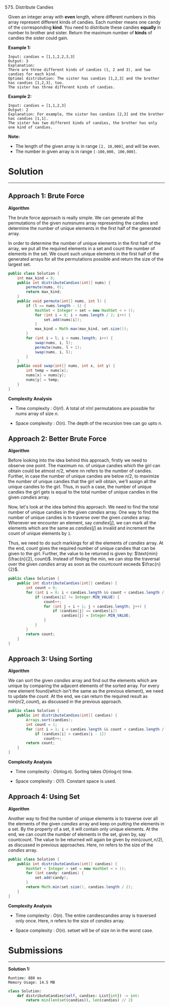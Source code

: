 575. Distribute Candies

Given an integer array with **even** length, where different numbers in this array represent different kinds of candies. Each number means one candy of the corresponding **kind**. You need to distribute these candies **equally** in number to brother and sister. Return the maximum number of **kinds** of candies the sister could gain.

**Example 1:**
```
Input: candies = [1,1,2,2,3,3]
Output: 3
Explanation:
There are three different kinds of candies (1, 2 and 3), and two candies for each kind.
Optimal distribution: The sister has candies [1,2,3] and the brother has candies [1,2,3], too. 
The sister has three different kinds of candies. 
```

**Example 2:**
```
Input: candies = [1,1,2,3]
Output: 2
Explanation: For example, the sister has candies [2,3] and the brother has candies [1,1]. 
The sister has two different kinds of candies, the brother has only one kind of candies. 
```

**Note:**

* The length of the given array is in range `[2, 10,000]`, and will be even.
* The number in given array is in range `[-100,000, 100,000]`.

# Solution
---
## Approach 1: Brute Force
**Algorithm**

The brute force approach is really simple. We can generate all the permutations of the given numsnums array representing the candies and determine the number of unique elements in the first half of the generated array.

In order to determine the number of unique elements in the first half of the array, we put all the required elements in a set and count the number of elements in the set. We count such unique elements in the first half of the generated arrays for all the permutations possible and return the size of the largest set.

```java
public class Solution {
    int max_kind = 0;
    public int distributeCandies(int[] nums) {
        permute(nums, 0);
        return max_kind;
    }
    public void permute(int[] nums, int l) {
        if (l == nums.length - 1) {
            HashSet < Integer > set = new HashSet < > ();
            for (int i = 0; i < nums.length / 2; i++) {
                set.add(nums[i]);
            }
            max_kind = Math.max(max_kind, set.size());
        }
        for (int i = l; i < nums.length; i++) {
            swap(nums, i, l);
            permute(nums, l + 1);
            swap(nums, i, l);
        }
    }
    public void swap(int[] nums, int x, int y) {
        int temp = nums[x];
        nums[x] = nums[y];
        nums[y] = temp;
    }
}
```

**Complexity Analysis**

* Time complexity : $O(n!)$. A total of n!n! permutations are possible for $nums$ array of size $n$.

* Space complexity : $O(n)$. The depth of the recursion tree can go upto $n$.

## Approach 2: Better Brute Force
**Algorithm**

Before looking into the idea behind this approach, firstly we need to observe one point. The maximum no. of unique candies which the girl can obtain could be atmost $n/2$, where nn refers to the number of candies. Further, in case the number of unique candies are below $n/2$, to maximize the number of unique candies that the girl will obtain, we'll assign all the unique candies to the girl. Thus, in such a case, the number of unique candies the girl gets is equal to the total number of unique candies in the given $candies$ array.

Now, let's look at the idea behind this approach. We need to find the total number of unique candies in the given $candies$ array. One way to find the number of unique candies is to traverse over the given $candies$ array. Whenever we encounter an element, say $candies[j]$, we can mark all the elements which are the same as $candies[j]$ as invalid and increment the count of unique elements by `1`.

Thus, we need to do such markings for all the elements of $candies$ array. At the end, $count$ gives the required number of unique candies that can be given to the girl. Further, the value to be returned is given by: $\text{min}(\frac{n}{2}, count)$. Instead of finding the $\text{min}$, we can stop the traversal over the given $candies$ array as soon as the countcount exceeds $\frac{n}{2}$.

```java
public class Solution {
    public int distributeCandies(int[] candies) {
        int count = 0;
        for (int i = 0; i < candies.length && count < candies.length / 2; i++) {
            if (candies[i] != Integer.MIN_VALUE) {
                count++;
                for (int j = i + 1; j < candies.length; j++) {
                    if (candies[j] == candies[i])
                        candies[j] = Integer.MIN_VALUE;
                }
            }
        }
        return count;
    }
}
```

## Approach 3: Using Sorting
**Algorithm**

We can sort the given $candies$ array and find out the elements which are unique by comparing the adjacent elements of the sorted array. For every new element found(which isn't the same as the previous element), we need to update the $count$. At the end, we can return the required result as $\text{min}(n/2, count)$, as discussed in the previous approach.

```java
public class Solution {
    public int distributeCandies(int[] candies) {
        Arrays.sort(candies);
        int count = 1;
        for (int i = 1; i < candies.length && count < candies.length / 2; i++)
            if (candies[i] > candies[i - 1])
                count++;
        return count;
    }
}
```

**Complexity Analysis**

* Time complexity : $O(n\log n)$. Sorting takes $O(n\log n)$ time.

* Space complexity : $O(1)$. Constant space is used.

## Approach 4: Using Set
**Algorithm**

Another way to find the number of unique elements is to traverse over all the elements of the given $candies$ array and keep on putting the elements in a set. By the property of a set, it will contain only unique elements. At the end, we can count the number of elements in the set, given by, say countcount. The value to be returned will again be given by $\text{min}(count, n/2)$, as discussed in previous approaches. Here, nn refers to the size of the $candies$ array.

```java
public class Solution {
    public int distributeCandies(int[] candies) {
        HashSet < Integer > set = new HashSet < > ();
        for (int candy: candies) {
            set.add(candy);
        }
        return Math.min(set.size(), candies.length / 2);
    }
}
```

**Complexity Analysis**

* Time complexity : $O(n)$. The entire candiescandies array is traversed only once. Here, $n$ refers to the size of $candies$ array.

* Space complexity : $O(n)$. setset will be of size nn in the worst case.

# Submissions
---
**Solution 1:**
```
Runtime: 880 ms
Memory Usage: 14.5 MB
```
```python
class Solution:
    def distributeCandies(self, candies: List[int]) -> int:
        return min(len(set(candies)), len(candies) // 2)
```